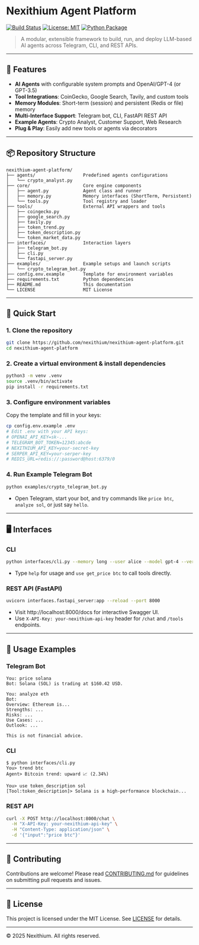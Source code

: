 # Nexithium Agent Platform

[![Build Status](https://img.shields.io/github/actions/workflow/status/nexithium/nexithium-agent-platform/ci.yml?branch=main)](https://github.com/nexithium/nexithium-agent-platform/actions)
[![License: MIT](https://img.shields.io/badge/License-MIT-blue.svg)](LICENSE)
[![Python Package](https://img.shields.io/pypi/v/nexithium-agent-platform)](https://pypi.org/project/nexithium-agent-platform)

> A modular, extensible framework to build, run, and deploy LLM-based AI agents across Telegram, CLI, and REST APIs.

---

## 🚀 Features

- **AI Agents** with configurable system prompts and OpenAI/GPT-4 (or GPT-3.5)
- **Tool Integrations**: CoinGecko, Google Search, Tavily, and custom tools
- **Memory Modules**: Short-term (session) and persistent (Redis or file) memory
- **Multi-Interface Support**: Telegram bot, CLI, FastAPI REST API
- **Example Agents**: Crypto Analyst, Customer Support, Web Research
- **Plug & Play**: Easily add new tools or agents via decorators

---

## 📦 Repository Structure

```text
nexithium-agent-platform/
├── agents/                  Predefined agents configurations
│   └── crypto_analyst.py
├── core/                    Core engine components
│   ├── agent.py             Agent class and runner
│   ├── memory.py            Memory interfaces (ShortTerm, Persistent)
│   └── tools.py             Tool registry and loader
├── tools/                   External API wrappers and tools
│   ├── coingecko.py
│   ├── google_search.py
│   ├── tavily.py
│   ├── token_trend.py
│   ├── token_description.py
│   └── token_market_data.py
├── interfaces/              Interaction layers
│   ├── telegram_bot.py
│   ├── cli.py
│   └── fastapi_server.py
├── examples/                Example setups and launch scripts
│   └── crypto_telegram_bot.py
├── config.env.example       Template for environment variables
├── requirements.txt         Python dependencies
├── README.md                This documentation
└── LICENSE                  MIT License
```

---

## 🧰 Quick Start

### 1. Clone the repository

```bash
git clone https://github.com/nexithium/nexithium-agent-platform.git
cd nexithium-agent-platform
```

### 2. Create a virtual environment & install dependencies

```bash
python3 -m venv .venv
source .venv/bin/activate
pip install -r requirements.txt
```

### 3. Configure environment variables

Copy the template and fill in your keys:

```bash
cp config.env.example .env
# Edit .env with your API keys:
# OPENAI_API_KEY=sk-...
# TELEGRAM_BOT_TOKEN=12345:abcde
# NEXITHIUM_API_KEY=your-secret-key
# SERPER_API_KEY=your-serper-key
# REDIS_URL=redis://:password@host:6379/0
```

### 4. Run Example Telegram Bot

```bash
python examples/crypto_telegram_bot.py
```

- Open Telegram, start your bot, and try commands like `price btc`, `analyze sol`, or just say `hello`.

---

## 🖥️ Interfaces

### CLI

```bash
python interfaces/cli.py --memory long --user alice --model gpt-4 --verbose
```

- Type `help` for usage and `use get_price btc` to call tools directly.

### REST API (FastAPI)

```bash
uvicorn interfaces.fastapi_server:app --reload --port 8000
```

- Visit http://localhost:8000/docs for interactive Swagger UI.
- Use `X-API-Key: your-nexithium-api-key` header for `/chat` and `/tools` endpoints.

---

## 📖 Usage Examples

### Telegram Bot

```
You: price solana
Bot: Solana (SOL) is trading at $160.42 USD.

You: analyze eth
Bot:
Overview: Ethereum is...
Strengths: ...
Risks: ...
Use Cases: ...
Outlook: ...

This is not financial advice.
```

### CLI

```
$ python interfaces/cli.py
You> trend btc
Agent> Bitcoin trend: upward 📈 (2.34%)

You> use token_description sol
[Tool:token_description]> Solana is a high-performance blockchain...
```

### REST API

```bash
curl -X POST http://localhost:8000/chat \
  -H "X-API-Key: your-nexithium-api-key" \
  -H "Content-Type: application/json" \
  -d '{"input":"price btc"}'
```

---

## 🤝 Contributing

Contributions are welcome! Please read [CONTRIBUTING.md](CONTRIBUTING.md) for guidelines on submitting pull requests and issues.

---

## 📜 License

This project is licensed under the MIT License. See [LICENSE](LICENSE) for details.

---

© 2025 Nexithium. All rights reserved.
